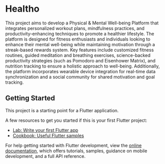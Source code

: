# Healtho

This project aims to develop a Physical & Mental Well-being Platform that integrates personalized workout plans, mindfulness practices, and productivity-enhancing techniques to promote a healthier lifestyle. The platform is designed for fitness enthusiasts and individuals looking to enhance their mental well-being while maintaining motivation through a streak-based rewards system.
Key features include customized fitness routines, guided meditation and breathing exercises, science-backed productivity strategies (such as Pomodoro and Eisenhower Matrix), and nutrition tracking to ensure a holistic approach to well-being. Additionally, the platform incorporates wearable device integration for real-time data synchronization and a social community for shared motivation and goal tracking.

## Getting Started

This project is a starting point for a Flutter application.

A few resources to get you started if this is your first Flutter project:

- [Lab: Write your first Flutter app](https://docs.flutter.dev/get-started/codelab)
- [Cookbook: Useful Flutter samples](https://docs.flutter.dev/cookbook)

For help getting started with Flutter development, view the
[online documentation](https://docs.flutter.dev/), which offers tutorials,
samples, guidance on mobile development, and a full API reference.
